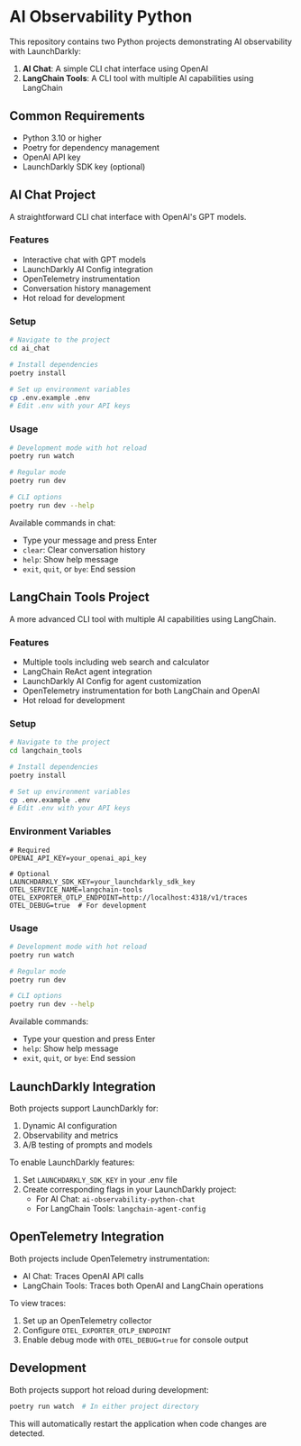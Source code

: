 # AI Observability Python

This repository contains two Python projects demonstrating AI observability with LaunchDarkly:

1. **AI Chat**: A simple CLI chat interface using OpenAI
2. **LangChain Tools**: A CLI tool with multiple AI capabilities using LangChain

## Common Requirements

- Python 3.10 or higher
- Poetry for dependency management
- OpenAI API key
- LaunchDarkly SDK key (optional)

## AI Chat Project

A straightforward CLI chat interface with OpenAI's GPT models.

### Features
- Interactive chat with GPT models
- LaunchDarkly AI Config integration
- OpenTelemetry instrumentation
- Conversation history management
- Hot reload for development

### Setup
```bash
# Navigate to the project
cd ai_chat

# Install dependencies
poetry install

# Set up environment variables
cp .env.example .env
# Edit .env with your API keys
```

### Usage
```bash
# Development mode with hot reload
poetry run watch

# Regular mode
poetry run dev

# CLI options
poetry run dev --help
```

Available commands in chat:
- Type your message and press Enter
- `clear`: Clear conversation history
- `help`: Show help message
- `exit`, `quit`, or `bye`: End session

## LangChain Tools Project

A more advanced CLI tool with multiple AI capabilities using LangChain.

### Features
- Multiple tools including web search and calculator
- LangChain ReAct agent integration
- LaunchDarkly AI Config for agent customization
- OpenTelemetry instrumentation for both LangChain and OpenAI
- Hot reload for development

### Setup
```bash
# Navigate to the project
cd langchain_tools

# Install dependencies
poetry install

# Set up environment variables
cp .env.example .env
# Edit .env with your API keys
```

### Environment Variables
```env
# Required
OPENAI_API_KEY=your_openai_api_key

# Optional
LAUNCHDARKLY_SDK_KEY=your_launchdarkly_sdk_key
OTEL_SERVICE_NAME=langchain-tools
OTEL_EXPORTER_OTLP_ENDPOINT=http://localhost:4318/v1/traces
OTEL_DEBUG=true  # For development
```

### Usage
```bash
# Development mode with hot reload
poetry run watch

# Regular mode
poetry run dev

# CLI options
poetry run dev --help
```

Available commands:
- Type your question and press Enter
- `help`: Show help message
- `exit`, `quit`, or `bye`: End session

## LaunchDarkly Integration

Both projects support LaunchDarkly for:
1. Dynamic AI configuration
2. Observability and metrics
3. A/B testing of prompts and models

To enable LaunchDarkly features:
1. Set `LAUNCHDARKLY_SDK_KEY` in your .env file
2. Create corresponding flags in your LaunchDarkly project:
   - For AI Chat: `ai-observability-python-chat`
   - For LangChain Tools: `langchain-agent-config`

## OpenTelemetry Integration

Both projects include OpenTelemetry instrumentation:
- AI Chat: Traces OpenAI API calls
- LangChain Tools: Traces both OpenAI and LangChain operations

To view traces:
1. Set up an OpenTelemetry collector
2. Configure `OTEL_EXPORTER_OTLP_ENDPOINT`
3. Enable debug mode with `OTEL_DEBUG=true` for console output

## Development

Both projects support hot reload during development:
```bash
poetry run watch  # In either project directory
```

This will automatically restart the application when code changes are detected.